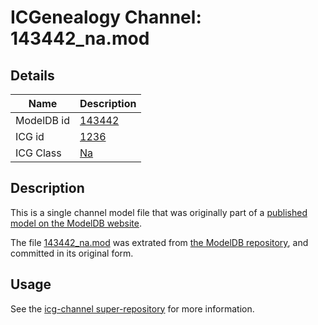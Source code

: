 # ICGenealogy Channel: 143442\_na.mod

## Details

Name | Description
---- | -----------
ModelDB id | [143442](http://senselab.med.yale.edu/ModelDB/ShowModel.cshtml?model=143442)
ICG id | [1236](http://icg.neurotheory.ox.ac.uk/channels/2/1236)
ICG Class | [Na](http://icg.neurotheory.ox.ac.uk/channels/2)

## Description

This is a single channel model file that was originally part of a [published model on the ModelDB website](http://senselab.med.yale.edu/mModelDB/ShowModel.cshtml?model=143442).

The file [143442\_na.mod](143442_na.mod) was extrated from [the ModelDB repository](http://senselab.med.yale.edu/ModelDB/ShowModel.cshtml?model=143442), and committed in its original form.

## Usage

See the [icg-channel super-repository](https://github.com/icgenealogy/icg-channels) for more information.